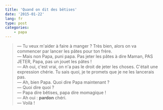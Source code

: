 ```yaml
---
title: 'Quand on dit des bêtises'
date: '2015-01-22'
lang: fr
type: post
categories:
    - papa
---
```


> — Tu veux m'aider à faire à manger ? Très bien, alors on va commencer par lancer les pâtes pour ton frère.  
> — Mais non Papa, puni papa. Pas jeter les pâtes à dire Maman, PAS JETER, Papa, pas un jouet les pâtes !  
> — Ah oui, c'est vrai, on n'a pas le droit de jeter les choses. C'était une expression chérie. Tu sais quoi, je te promets que je ne les lancerais pas.  
> — Ah, bien Papa. Quoi dire Papa maintenant ?  
> — Quoi dire quoi ?  
> — Papa dire bêtises, papa dire momagique !  
> — Ah oui : **pardon** chéri.  
> — Voilà !

